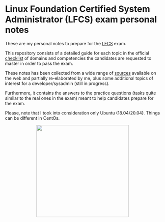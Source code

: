 # Linux Foundation Certified System Administrator (LFCS) exam personal notes 

These are my personal notes to prepare for the [LFCS](https://training.linuxfoundation.org/certification/linux-foundation-certified-sysadmin-lfcs/#exams) exam.

This repository consists of a detailed guide for each topic in the official [checklist](domains/checklist.md) of domains and competencies the candidates are requested to master in order to pass the exam.

These notes has been collected from a wide range of [sources](domains/references.md) available on the web and partially re-elaborated by me, plus some additional topics of interest for a developer/sysadmin (still in progress).

Furthermore, it contains the answers to the practice questions (tasks quite similar to the real ones in the exam) meant to help candidates prepare for the exam.

Please, note that I took into consideration only Ubuntu (18.04/20.04). Things can be different in CentOs. 

<p align="center"><img src="https://images.youracclaim.com/images/1e6611ca-8afe-4ecc-ad4d-305fba52ee7e/1_LFCS-600x600.png" width="300" height="300"/></p>
